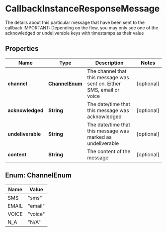

# CallbackInstanceResponseMessage

The details about this particular message that have been sent to the callback  IMPORTANT: Depending on the flow, you may only see  one of the acknowledged or undeliverable keys with timestamps as their value

## Properties

| Name | Type | Description | Notes |
|------------ | ------------- | ------------- | -------------|
|**channel** | [**ChannelEnum**](#ChannelEnum) | The channel that this message was sent on. Either SMS, email or voice |  [optional] |
|**acknowledged** | **String** | The date/time that this message was acknowledged |  [optional] |
|**undeliverable** | **String** | The date/time that this message was marked as undeliverable |  [optional] |
|**content** | **String** | The content of the message |  [optional] |



## Enum: ChannelEnum

| Name | Value |
|---- | -----|
| SMS | &quot;sms&quot; |
| EMAIL | &quot;email&quot; |
| VOICE | &quot;voice&quot; |
| N_A | &quot;N/A&quot; |



